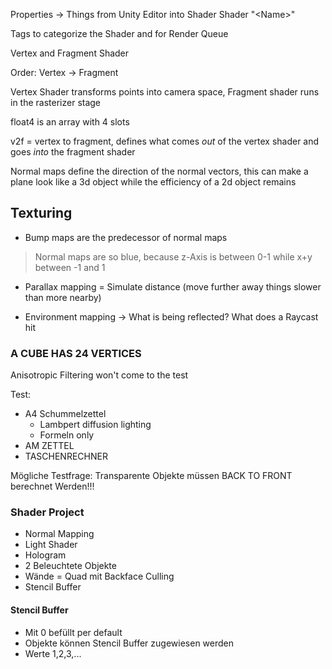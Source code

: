 
Properties -> Things from Unity Editor into Shader
Shader "\<Name\>"

Tags to categorize the Shader and for Render Queue

Vertex and Fragment Shader

Order: Vertex -> Fragment

Vertex Shader transforms points into camera space, Fragment shader runs in the rasterizer stage

float4 is an array with 4 slots

v2f = vertex to fragment, defines what comes *out* of the vertex shader and goes *into* the fragment shader

Normal maps define the direction of the normal vectors, this can make a plane look like a 3d object while the efficiency of a 2d object remains



## Texturing

- Bump maps are the predecessor of normal maps

> Normal maps are so blue, because z-Axis is between 0-1 while x+y between -1 and 1

- Parallax mapping = Simulate distance (move further away things slower than more nearby)

- Environment mapping -> What is being reflected? What does a Raycast hit



### A CUBE HAS **24** VERTICES


Anisotropic Filtering won't come to the test

Test: 
- A4 Schummelzettel
	- Lambpert diffusion lighting
	- Formeln only
- AM ZETTEL
- TASCHENRECHNER




Mögliche Testfrage:
Transparente Objekte müssen BACK TO FRONT berechnet Werden!!!



### Shader Project
- Normal Mapping
- Light Shader
- Hologram
- 2 Beleuchtete Objekte
- Wände = Quad mit Backface Culling
- Stencil Buffer



#### Stencil Buffer
- Mit 0 befüllt per default
- Objekte können Stencil Buffer zugewiesen werden
- Werte 1,2,3,...
